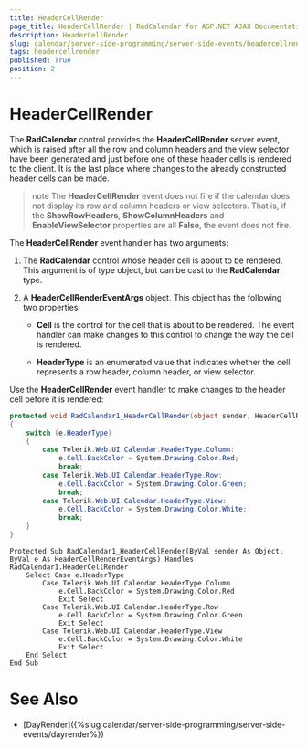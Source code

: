 ```yaml
---
title: HeaderCellRender
page_title: HeaderCellRender | RadCalendar for ASP.NET AJAX Documentation
description: HeaderCellRender
slug: calendar/server-side-programming/server-side-events/headercellrender
tags: headercellrender
published: True
position: 2
---
```


# HeaderCellRender



The **RadCalendar** control provides the
**HeaderCellRender** server event, which is raised after all the
row and column headers and the view selector have been generated and just
before one of these header cells is rendered to the client. It is the last
place where changes to the already constructed header cells can be made.

>note 
The **HeaderCellRender** event does not fire if the calendar does not display its row and column headers or view selectors. That is, if the **ShowRowHeaders**, **ShowColumnHeaders** and **EnableViewSelector** properties are all **False**, the event does not fire.
>


The **HeaderCellRender** event handler has two arguments:

1. The **RadCalendar** control whose header cell is about to be rendered. This argument is of type object, but can be cast to the **RadCalendar** type.

2. A **HeaderCellRenderEventArgs** object. This object has the following two properties:

	* **Cell** is the control for the cell that is about to be rendered. The event handler can make changes to this control to change the way the cell is rendered.

	* **HeaderType** is an enumerated value that indicates whether the cell represents a row header, column header, or view selector.

Use the **HeaderCellRender** event handler to make changes to the header cell before it is rendered:



````C#
protected void RadCalendar1_HeaderCellRender(object sender, HeaderCellRenderEventArgs e)
{
    switch (e.HeaderType)
    {
        case Telerik.Web.UI.Calendar.HeaderType.Column:
            e.Cell.BackColor = System.Drawing.Color.Red;
            break;
        case Telerik.Web.UI.Calendar.HeaderType.Row:
            e.Cell.BackColor = System.Drawing.Color.Green;
            break;
        case Telerik.Web.UI.Calendar.HeaderType.View:
            e.Cell.BackColor = System.Drawing.Color.White;
            break;
    }
}
````
````VB.NET
Protected Sub RadCalendar1_HeaderCellRender(ByVal sender As Object, ByVal e As HeaderCellRenderEventArgs) Handles RadCalendar1.HeaderCellRender
    Select Case e.HeaderType
        Case Telerik.Web.UI.Calendar.HeaderType.Column
            e.Cell.BackColor = System.Drawing.Color.Red
            Exit Select
        Case Telerik.Web.UI.Calendar.HeaderType.Row
            e.Cell.BackColor = System.Drawing.Color.Green
            Exit Select
        Case Telerik.Web.UI.Calendar.HeaderType.View
            e.Cell.BackColor = System.Drawing.Color.White
            Exit Select
    End Select
End Sub
````


# See Also

 * [DayRender]({%slug calendar/server-side-programming/server-side-events/dayrender%})
 
 

